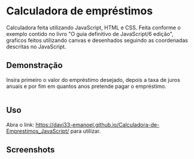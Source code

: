 
# Calculadora de empréstimos

Calculadora feita utilizando JavaScript, HTML e CSS.
Feita conforme o exemplo contido no livro "O guia definitivo de JavaScript/6 edição",
graficos feitos utilizando canvas e desenhados seguindo as coordenadas descritas no JavaScript.




## Demonstração

Insira primeiro o valor do empréstimo desejado, depois 
a taxa de juros anuais e por fim em quantos anos pretende 
pagar o empréstimo.

<p align="center">
<img width="470" heigth="300" " src"./assets/to_readme/gif.gif">
</p>

## Uso

Abra o link: https://davi33-emanoel.github.io/Calculadora-de-Emprestimos_JavaScript/
para utilizar.
## Screenshots

<p align="center">
<img width="470" src"./assets/to_readme/Screenshot.png">
</p>


